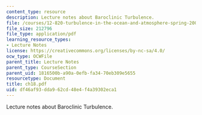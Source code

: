 ```yaml
---
content_type: resource
description: Lecture notes about Baroclinic Turbulence.
file: /courses/12-820-turbulence-in-the-ocean-and-atmosphere-spring-2007/df46af93dda962cd48e4f4a39302eca1_ch18.pdf
file_size: 212796
file_type: application/pdf
learning_resource_types:
- Lecture Notes
license: https://creativecommons.org/licenses/by-nc-sa/4.0/
ocw_type: OCWFile
parent_title: Lecture Notes
parent_type: CourseSection
parent_uid: 1816500b-a90a-0efb-fa34-70eb309e5655
resourcetype: Document
title: ch18.pdf
uid: df46af93-dda9-62cd-48e4-f4a39302eca1
---
```

Lecture notes about Baroclinic Turbulence.